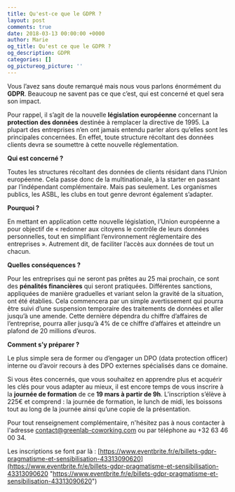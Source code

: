 ```yaml
---
title: Qu'est-ce que le GDPR ?
layout: post
comments: true
date: 2018-03-13 00:00:00 +0000
author: Marie
og_title: Qu'est ce que le GDPR ?
og_description: GDPR
categories: []
og_pictureog_picture: ''
---
```

Vous l’avez sans doute remarqué mais nous vous parlons énormément du **GDPR**. Beaucoup ne savent pas ce que c’est, qui est concerné et quel sera son impact.

Pour rappel, il s’agit de la nouvelle **législation européenne** concernant la **protection des données** destinée à remplacer la directive de 1995. La plupart des entreprises n’en ont jamais entendu parler alors qu’elles sont les principales concernées. En effet, toute structure récoltant des données clients devra se soumettre à cette nouvelle réglementation. 

**Qui est concerné ?** 

Toutes les structures récoltant des données de clients résidant dans l’Union européenne. Cela passe donc de la multinationale, à la starter en passant par l’indépendant complémentaire. Mais pas seulement. Les organismes publics, les ASBL, les clubs en tout genre devront également s’adapter.

**Pourquoi ?** 

En mettant en application cette nouvelle législation, l’Union européenne a pour objectif de « redonner aux citoyens le contrôle de leurs données personnelles, tout en simplifiant l’environnement réglementaire des entreprises ». Autrement dit, de faciliter l’accès aux données de tout un chacun.

**Quelles conséquences ?** 

Pour les entreprises qui ne seront pas prêtes au 25 mai prochain, ce sont des **pénalités financières** qui seront pratiquées. Différentes sanctions, appliquées de manière graduelles et variant selon la gravité de la situation, ont été établies. Cela commencera par un simple avertissement qui pourra être suivi d’une suspension temporaire des traitements de données et aller jusqu’à une amende. Cette dernière dépendra du chiffre d’affaires de l’entreprise, pourra aller jusqu’à 4% de ce chiffre d’affaires et atteindre un plafond de 20 millions d’euros.

**Comment s’y préparer ?**

Le plus simple sera de former ou d’engager un DPO (data protection officer) interne ou d’avoir recours à des DPO externes spécialisés dans ce domaine.

Si vous êtes concernés, que vous souhaitez en apprendre plus et acquérir les clés pour vous adapter au mieux, il est encore temps de vous inscrire à la **journée de formation** de ce **19 mars à partir de 9h**. L’inscription s’élève à 225€ et comprend : la journée de formation, le lunch de midi, les boissons tout au long de la journée ainsi qu’une copie de la présentation. 

Pour tout renseignement complémentaire, n'hésitez pas à nous contacter à l'adresse [contact@greenlab-coworking.com](contact@greenlab-coworking.com) ou par téléphone au +32 63 46 00 34. 

Les inscriptions se font par là : [https://www.eventbrite.fr/e/billets-gdpr-pragmatisme-et-sensibilisation-43313090620](https://www.eventbrite.fr/e/billets-gdpr-pragmatisme-et-sensibilisation-43313090620 "https://www.eventbrite.fr/e/billets-gdpr-pragmatisme-et-sensibilisation-43313090620")
